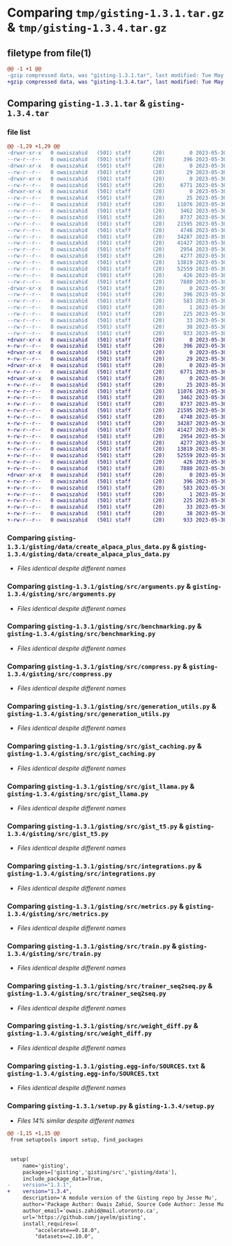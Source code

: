 # Comparing `tmp/gisting-1.3.1.tar.gz` & `tmp/gisting-1.3.4.tar.gz`

## filetype from file(1)

```diff
@@ -1 +1 @@
-gzip compressed data, was "gisting-1.3.1.tar", last modified: Tue May 30 05:11:54 2023, max compression
+gzip compressed data, was "gisting-1.3.4.tar", last modified: Tue May 30 05:19:47 2023, max compression
```

## Comparing `gisting-1.3.1.tar` & `gisting-1.3.4.tar`

### file list

```diff
@@ -1,29 +1,29 @@
-drwxr-xr-x   0 owaiszahid   (501) staff       (20)        0 2023-05-30 05:11:54.335621 gisting-1.3.1/
--rw-r--r--   0 owaiszahid   (501) staff       (20)      396 2023-05-30 05:11:54.335507 gisting-1.3.1/PKG-INFO
-drwxr-xr-x   0 owaiszahid   (501) staff       (20)        0 2023-05-30 05:11:54.331729 gisting-1.3.1/gisting/
--rw-r--r--   0 owaiszahid   (501) staff       (20)       29 2023-05-30 04:41:16.000000 gisting-1.3.1/gisting/__init__.py
-drwxr-xr-x   0 owaiszahid   (501) staff       (20)        0 2023-05-30 05:11:54.332581 gisting-1.3.1/gisting/data/
--rw-r--r--   0 owaiszahid   (501) staff       (20)     6771 2023-05-30 04:32:56.000000 gisting-1.3.1/gisting/data/create_alpaca_plus_data.py
-drwxr-xr-x   0 owaiszahid   (501) staff       (20)        0 2023-05-30 05:11:54.335328 gisting-1.3.1/gisting/src/
--rw-r--r--   0 owaiszahid   (501) staff       (20)       25 2023-05-30 05:10:58.000000 gisting-1.3.1/gisting/src/__init__.py
--rw-r--r--   0 owaiszahid   (501) staff       (20)    11076 2023-05-30 04:32:56.000000 gisting-1.3.1/gisting/src/arguments.py
--rw-r--r--   0 owaiszahid   (501) staff       (20)     3462 2023-05-30 04:32:56.000000 gisting-1.3.1/gisting/src/benchmarking.py
--rw-r--r--   0 owaiszahid   (501) staff       (20)     8737 2023-05-30 04:32:56.000000 gisting-1.3.1/gisting/src/compress.py
--rw-r--r--   0 owaiszahid   (501) staff       (20)    21595 2023-05-30 04:32:56.000000 gisting-1.3.1/gisting/src/generation_utils.py
--rw-r--r--   0 owaiszahid   (501) staff       (20)     4748 2023-05-30 04:32:56.000000 gisting-1.3.1/gisting/src/gist_caching.py
--rw-r--r--   0 owaiszahid   (501) staff       (20)    34287 2023-05-30 04:32:56.000000 gisting-1.3.1/gisting/src/gist_llama.py
--rw-r--r--   0 owaiszahid   (501) staff       (20)    41427 2023-05-30 04:32:56.000000 gisting-1.3.1/gisting/src/gist_t5.py
--rw-r--r--   0 owaiszahid   (501) staff       (20)     2954 2023-05-30 04:32:56.000000 gisting-1.3.1/gisting/src/integrations.py
--rw-r--r--   0 owaiszahid   (501) staff       (20)     4277 2023-05-30 04:32:56.000000 gisting-1.3.1/gisting/src/metrics.py
--rw-r--r--   0 owaiszahid   (501) staff       (20)    13819 2023-05-30 04:32:56.000000 gisting-1.3.1/gisting/src/train.py
--rw-r--r--   0 owaiszahid   (501) staff       (20)    52559 2023-05-30 04:32:56.000000 gisting-1.3.1/gisting/src/trainer_seq2seq.py
--rw-r--r--   0 owaiszahid   (501) staff       (20)      426 2023-05-30 04:32:56.000000 gisting-1.3.1/gisting/src/utils.py
--rw-r--r--   0 owaiszahid   (501) staff       (20)     7880 2023-05-30 04:32:56.000000 gisting-1.3.1/gisting/src/weight_diff.py
-drwxr-xr-x   0 owaiszahid   (501) staff       (20)        0 2023-05-30 05:11:54.332467 gisting-1.3.1/gisting.egg-info/
--rw-r--r--   0 owaiszahid   (501) staff       (20)      396 2023-05-30 05:11:54.000000 gisting-1.3.1/gisting.egg-info/PKG-INFO
--rw-r--r--   0 owaiszahid   (501) staff       (20)      583 2023-05-30 05:11:54.000000 gisting-1.3.1/gisting.egg-info/SOURCES.txt
--rw-r--r--   0 owaiszahid   (501) staff       (20)        1 2023-05-30 05:11:54.000000 gisting-1.3.1/gisting.egg-info/dependency_links.txt
--rw-r--r--   0 owaiszahid   (501) staff       (20)      225 2023-05-30 05:11:54.000000 gisting-1.3.1/gisting.egg-info/requires.txt
--rw-r--r--   0 owaiszahid   (501) staff       (20)       33 2023-05-30 05:11:54.000000 gisting-1.3.1/gisting.egg-info/top_level.txt
--rw-r--r--   0 owaiszahid   (501) staff       (20)       38 2023-05-30 05:11:54.335658 gisting-1.3.1/setup.cfg
--rw-r--r--   0 owaiszahid   (501) staff       (20)      933 2023-05-30 05:11:24.000000 gisting-1.3.1/setup.py
+drwxr-xr-x   0 owaiszahid   (501) staff       (20)        0 2023-05-30 05:19:47.855569 gisting-1.3.4/
+-rw-r--r--   0 owaiszahid   (501) staff       (20)      396 2023-05-30 05:19:47.855425 gisting-1.3.4/PKG-INFO
+drwxr-xr-x   0 owaiszahid   (501) staff       (20)        0 2023-05-30 05:19:47.847239 gisting-1.3.4/gisting/
+-rw-r--r--   0 owaiszahid   (501) staff       (20)       29 2023-05-30 05:16:07.000000 gisting-1.3.4/gisting/__init__.py
+drwxr-xr-x   0 owaiszahid   (501) staff       (20)        0 2023-05-30 05:19:47.848111 gisting-1.3.4/gisting/data/
+-rw-r--r--   0 owaiszahid   (501) staff       (20)     6771 2023-05-30 04:32:56.000000 gisting-1.3.4/gisting/data/create_alpaca_plus_data.py
+drwxr-xr-x   0 owaiszahid   (501) staff       (20)        0 2023-05-30 05:19:47.855128 gisting-1.3.4/gisting/src/
+-rw-r--r--   0 owaiszahid   (501) staff       (20)       25 2023-05-30 05:19:20.000000 gisting-1.3.4/gisting/src/__init__.py
+-rw-r--r--   0 owaiszahid   (501) staff       (20)    11076 2023-05-30 05:15:19.000000 gisting-1.3.4/gisting/src/arguments.py
+-rw-r--r--   0 owaiszahid   (501) staff       (20)     3462 2023-05-30 04:32:56.000000 gisting-1.3.4/gisting/src/benchmarking.py
+-rw-r--r--   0 owaiszahid   (501) staff       (20)     8737 2023-05-30 04:32:56.000000 gisting-1.3.4/gisting/src/compress.py
+-rw-r--r--   0 owaiszahid   (501) staff       (20)    21595 2023-05-30 04:32:56.000000 gisting-1.3.4/gisting/src/generation_utils.py
+-rw-r--r--   0 owaiszahid   (501) staff       (20)     4748 2023-05-30 04:32:56.000000 gisting-1.3.4/gisting/src/gist_caching.py
+-rw-r--r--   0 owaiszahid   (501) staff       (20)    34287 2023-05-30 04:32:56.000000 gisting-1.3.4/gisting/src/gist_llama.py
+-rw-r--r--   0 owaiszahid   (501) staff       (20)    41427 2023-05-30 04:32:56.000000 gisting-1.3.4/gisting/src/gist_t5.py
+-rw-r--r--   0 owaiszahid   (501) staff       (20)     2954 2023-05-30 04:32:56.000000 gisting-1.3.4/gisting/src/integrations.py
+-rw-r--r--   0 owaiszahid   (501) staff       (20)     4277 2023-05-30 04:32:56.000000 gisting-1.3.4/gisting/src/metrics.py
+-rw-r--r--   0 owaiszahid   (501) staff       (20)    13819 2023-05-30 04:32:56.000000 gisting-1.3.4/gisting/src/train.py
+-rw-r--r--   0 owaiszahid   (501) staff       (20)    52559 2023-05-30 04:32:56.000000 gisting-1.3.4/gisting/src/trainer_seq2seq.py
+-rw-r--r--   0 owaiszahid   (501) staff       (20)      426 2023-05-30 04:32:56.000000 gisting-1.3.4/gisting/src/utils.py
+-rw-r--r--   0 owaiszahid   (501) staff       (20)     7880 2023-05-30 05:16:20.000000 gisting-1.3.4/gisting/src/weight_diff.py
+drwxr-xr-x   0 owaiszahid   (501) staff       (20)        0 2023-05-30 05:19:47.848003 gisting-1.3.4/gisting.egg-info/
+-rw-r--r--   0 owaiszahid   (501) staff       (20)      396 2023-05-30 05:19:47.000000 gisting-1.3.4/gisting.egg-info/PKG-INFO
+-rw-r--r--   0 owaiszahid   (501) staff       (20)      583 2023-05-30 05:19:47.000000 gisting-1.3.4/gisting.egg-info/SOURCES.txt
+-rw-r--r--   0 owaiszahid   (501) staff       (20)        1 2023-05-30 05:19:47.000000 gisting-1.3.4/gisting.egg-info/dependency_links.txt
+-rw-r--r--   0 owaiszahid   (501) staff       (20)      225 2023-05-30 05:19:47.000000 gisting-1.3.4/gisting.egg-info/requires.txt
+-rw-r--r--   0 owaiszahid   (501) staff       (20)       33 2023-05-30 05:19:47.000000 gisting-1.3.4/gisting.egg-info/top_level.txt
+-rw-r--r--   0 owaiszahid   (501) staff       (20)       38 2023-05-30 05:19:47.855612 gisting-1.3.4/setup.cfg
+-rw-r--r--   0 owaiszahid   (501) staff       (20)      933 2023-05-30 05:19:39.000000 gisting-1.3.4/setup.py
```

### Comparing `gisting-1.3.1/gisting/data/create_alpaca_plus_data.py` & `gisting-1.3.4/gisting/data/create_alpaca_plus_data.py`

 * *Files identical despite different names*

### Comparing `gisting-1.3.1/gisting/src/arguments.py` & `gisting-1.3.4/gisting/src/arguments.py`

 * *Files identical despite different names*

### Comparing `gisting-1.3.1/gisting/src/benchmarking.py` & `gisting-1.3.4/gisting/src/benchmarking.py`

 * *Files identical despite different names*

### Comparing `gisting-1.3.1/gisting/src/compress.py` & `gisting-1.3.4/gisting/src/compress.py`

 * *Files identical despite different names*

### Comparing `gisting-1.3.1/gisting/src/generation_utils.py` & `gisting-1.3.4/gisting/src/generation_utils.py`

 * *Files identical despite different names*

### Comparing `gisting-1.3.1/gisting/src/gist_caching.py` & `gisting-1.3.4/gisting/src/gist_caching.py`

 * *Files identical despite different names*

### Comparing `gisting-1.3.1/gisting/src/gist_llama.py` & `gisting-1.3.4/gisting/src/gist_llama.py`

 * *Files identical despite different names*

### Comparing `gisting-1.3.1/gisting/src/gist_t5.py` & `gisting-1.3.4/gisting/src/gist_t5.py`

 * *Files identical despite different names*

### Comparing `gisting-1.3.1/gisting/src/integrations.py` & `gisting-1.3.4/gisting/src/integrations.py`

 * *Files identical despite different names*

### Comparing `gisting-1.3.1/gisting/src/metrics.py` & `gisting-1.3.4/gisting/src/metrics.py`

 * *Files identical despite different names*

### Comparing `gisting-1.3.1/gisting/src/train.py` & `gisting-1.3.4/gisting/src/train.py`

 * *Files identical despite different names*

### Comparing `gisting-1.3.1/gisting/src/trainer_seq2seq.py` & `gisting-1.3.4/gisting/src/trainer_seq2seq.py`

 * *Files identical despite different names*

### Comparing `gisting-1.3.1/gisting/src/weight_diff.py` & `gisting-1.3.4/gisting/src/weight_diff.py`

 * *Files identical despite different names*

### Comparing `gisting-1.3.1/gisting.egg-info/SOURCES.txt` & `gisting-1.3.4/gisting.egg-info/SOURCES.txt`

 * *Files identical despite different names*

### Comparing `gisting-1.3.1/setup.py` & `gisting-1.3.4/setup.py`

 * *Files 14% similar despite different names*

```diff
@@ -1,15 +1,15 @@
 from setuptools import setup, find_packages
 
 
 setup(
     name='gisting',
     packages=['gisting','gisting/src','gisting/data'],
     include_package_data=True,
-    version="1.3.1",
+    version="1.3.4",
     description='A module version of the Gisting repo by Jesse Mu',
     author='Package Author: Owais Zahid, Source Code Author: Jesse Mu',
     author_email='owais.zahid@mail.utoronto.ca',
     url='https://github.com/jayelm/gisting',
     install_requires=(
         "accelerate==0.18.0",
         "datasets==2.10.0",
```

